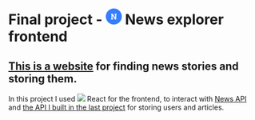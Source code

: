 # Final project - ![NewsExplorer](./src/images/newsExplorer.png) News explorer frontend

## [This is a website](https://gnews.students.nomoreparties.sbs/) for finding news stories and storing them.

In this project I used <img src="https://img.icons8.com/officel/16/000000/react.png"/> React for the frontend, to interact with [News API](https://newsapi.org/) and [the API I built in the last project](https://github.com/galon7/news-explorer-api) for storing users and articles.

